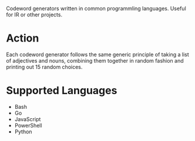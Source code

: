 Codeword generators written in common programmling languages. Useful for IR or other projects.

# Action

Each codeword generator follows the same generic principle of taking a list of adjectives and nouns, combining them together in random fashion and printing out 15 random choices.

# Supported Languages 

* Bash
* Go
* JavaScript
* PowerShell
* Python 
